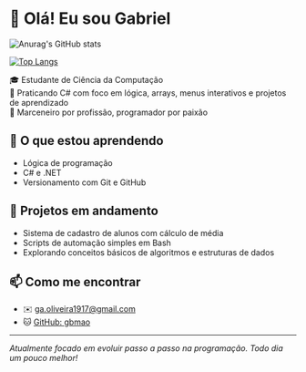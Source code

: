 # 👋 Olá! Eu sou Gabriel

![Anurag's GitHub stats](https://github-readme-stats.vercel.app/api?username=gbmao&show_icons=true&theme=radical)

[![Top Langs](https://github-readme-stats.vercel.app/api/top-langs/?username=gbmao&layout=donut-vertical)](https://github.com/anuraghazra/github-readme-stats)

🎓 Estudante de Ciência da Computação  
🧰 Praticando C# com foco em lógica, arrays, menus interativos e projetos de aprendizado  
🔨 Marceneiro por profissão, programador por paixão  

## 🧠 O que estou aprendendo
- Lógica de programação
- C# e .NET
- Versionamento com Git e GitHub

## 🔄 Projetos em andamento
- Sistema de cadastro de alunos com cálculo de média
- Scripts de automação simples em Bash
- Explorando conceitos básicos de algoritmos e estruturas de dados

## 📫 Como me encontrar
- ✉️ [ga.oliveira1917@gmail.com](mailto:ga.oliveira1917@gmail.com)
- 🐱 [GitHub: gbmao](https://github.com/gbmao)


---

*Atualmente focado em evoluir passo a passo na programação. Todo dia um pouco melhor!*


<!--
**gbmao/gbmao** is a ✨ _special_ ✨ repository because its `README.md` (this file) appears on your GitHub profile.

Here are some ideas to get you started:

- 🔭 I’m currently working on ...
- 🌱 I’m currently learning ...
- 👯 I’m looking to collaborate on ...
- 🤔 I’m looking for help with ...
- 💬 Ask me about ...
- 📫 How to reach me: ...
- 😄 Pronouns: ...
- ⚡ Fun fact: ...
-->
